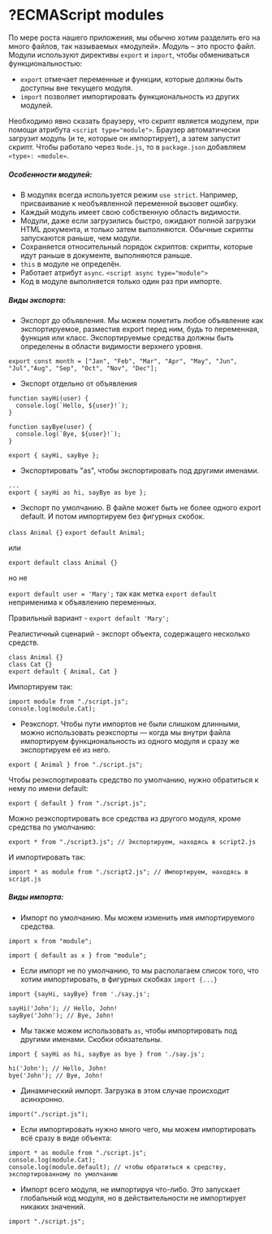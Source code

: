 # ?ECMAScript modules

По мере роста нашего приложения, мы обычно хотим разделить его на много файлов, так называемых «модулей». _Модуль_ – это просто файл. Модули используют директивы `export` и `import`, чтобы обмениваться функциональностью:

* `export` отмечает переменные и функции, которые должны быть доступны вне текущего модуля.
* `import` позволяет импортировать функциональность из других модулей.

Необходимо явно сказать браузеру, что скрипт является модулем, при помощи атрибута `<script type="module">`. Браузер автоматически загрузит модуль (и те, которые он импортирует), а затем запустит скрипт. Чтобы работало через `Node.js`, то в `package.json` добавляем `«type»: «module»`.

##### Особенности модулей:

* В модулях всегда используется режим `use strict`. Например, присваивание к необъявленной переменной вызовет ошибку.
* Каждый модуль имеет свою собственную область видимости.
* Модули, даже если загрузились быстро, ожидают полной загрузки HTML документа, и только затем выполняются. Обычные скрипты запускаются раньше, чем модули.
* Сохраняется относительный порядок скриптов: скрипты, которые идут раньше в документе, выполняются раньше.
* `this` в модуле не определён.
* Работает атрибут `async`. `<script async type="module">`
* Код в модуле выполняется только один раз при импорте.

##### Виды экспорта:
* Экспорт до объявления. Мы можем пометить любое объявление как экспортируемое, разместив export перед ним, будь то переменная, функция или класс. Экспортируемые средства должны быть определены в области видимости верхнего уровня.

`export const month = ["Jan", "Feb", "Mar", "Apr", "May", "Jun", "Jul","Aug", "Sep", "Oct", "Nov", "Dec"];`

* Экспорт отдельно от объявления

~~~
function sayHi(user) {
  console.log(`Hello, ${user}!`);
}

function sayBye(user) {
  console.log(`Bye, ${user}!`);
}

export { sayHi, sayBye };
~~~

* Экспортировать "as", чтобы экспортировать под другими именами.

~~~
...
export { sayHi as hi, sayBye as bye };
~~~

* Экспорт по умолчанию. В файле может быть не более одного export default. И потом импортируем без фигурных скобок.

`class Animal {}`
`export default Animal;`

или

`export default class Animal {}`

но не

`export default user = 'Mary';` так как метка `export default` неприменима к объявлению переменных.

Правильный вариант - `export default 'Mary';`

Реалистичный сценарий - экспорт объекта, содержащего несколько средств.

~~~
class Animal {}
class Cat {}
export default { Animal, Cat }
~~~

Импортируем так:

~~~
import module from "./script.js";
console.log(module.Cat);
~~~

* Реэкспорт. Чтобы пути импортов не были слишком длинными, можно использовать реэкспорты — когда мы внутри файла импортируем функциональность из одного модуля и сразу же экспортируем её из него.

`export { Animal } from "./script.js";`

Чтобы реэкспортировать средство по умолчанию, нужно обратиться к нему по имени default:

`export { default } from "./script.js";`

Можно реэкспортировать все средства из другого модуля, кроме средства по умолчанию:

`export * from "./script3.js"; // Экспортируем, находясь в script2.js`

И импортировать так:

`import * as module from "./script2.js"; // Импортируем, находясь в script.js`

##### Виды импорта:

* Импорт по умолчанию. Мы можем изменить имя импортируемого средства.

`import x from "module";`

`import { default as x } from "module";`

* Если импорт не по умолчанию, то мы располагаем список того, что хотим импортировать, в фигурных скобках `import {...}`

~~~
import {sayHi, sayBye} from './say.js';

sayHi('John'); // Hello, John!
sayBye('John'); // Bye, John!
~~~

* Мы также можем использовать `as`, чтобы импортировать под другими именами. Скобки обязательны.

~~~
import { sayHi as hi, sayBye as bye } from './say.js';

hi('John'); // Hello, John!
bye('John'); // Bye, John!
~~~

* Динамический импорт. Загрузка в этом случае происходит асинхронно.

`import("./script.js");`

* Если импортировать нужно много чего, мы можем импортировать всё сразу в виде объекта:

~~~
import * as module from "./script.js";
console.log(module.Cat);
console.log(module.default); // чтобы обратиться к средству, экспортированному по умолчанию
~~~

* Импорт всего модуля, не импортируя что-либо. Это запускает глобальный код модуля, но в действительности не импортирует никаких значений.

`import "./script.js";`
